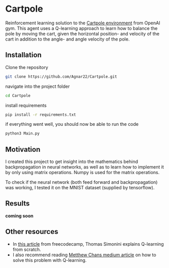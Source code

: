 # Cartpole

Reinforcement learning solution to the [Cartpole environment](http://gym.openai.com/envs/CartPole-v1/ "Cartpole_v1") from OpenAI gym.
This agent uses a Q-learning approach to learn how to balance the pole by moving the cart, given the horizontal position- and velocity of the cart in addition to the angle- and angle velocity of the pole.

## Installation
Clone the repository
```bash
git clone https://github.com/Agnar22/Cartpole.git
```

navigate into the project folder
```bash
cd Cartpole
```

install requirements
```bash
pip install -r requirements.txt
```

if everything went well, you should now be able to run the code
```bash
python3 Main.py
```

## Motivation
I created this project to get insight into the mathematics behind backpropagation in neural networks, 
as well as to learn how to implement it by only using matrix operations. Numpy is used for the matrix operations.

To check if the neural network (both feed forward and backpropagation) was working, I tested it on the MNIST dataset (supplied by tensorflow).

## Results
__coming soon__

## Other resources
* In [this article](https://www.freecodecamp.org/news/diving-deeper-into-reinforcement-learning-with-q-learning-c18d0db58efe/ "Diving deeper into Reinforcement Learning with Q-Learning") from freecodecamp, Thomas Simonini explains Q-learning from scratch.
* I also recommend reading [Metthew Chans medium article](https://medium.com/@tuzzer/cart-pole-balancing-with-q-learning-b54c6068d947 "Cart-Pole Balancing with Q-Learning") on how to solve this problem with Q-learning.
